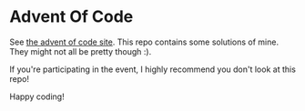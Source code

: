 # Advent Of Code

See [the advent of code site](https://adventofcode.com). This repo contains some solutions of mine. They might not all be pretty though :).

If you're participating in the event, I highly recommend you don't look at this repo!

Happy coding!